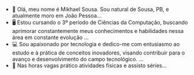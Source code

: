 - 👋 Olá, meu nome é Mikhael Sousa. Sou natural de Sousa, PB, e atualmente moro em João Pessoa...
- 🖥️ Estou cursando o 3º período de Ciências da Computação, buscando aprimorar constantemente meus conhecimentos e habilidades nessa área em constante evolução ...
- 💻 Sou apaixonado por tecnologia e dedico-me com entusiasmo ao estudo e à prática de conceitos inovadores, visando contribuir para o avanço e desenvolvimento do campo tecnológico. ...
- 💪 Nas horas vagas prático atividades físicas e assisto séries...

<!---
Mikhael29/Mikhael29 is a ✨ special ✨ repository because its `README.md` (this file) appears on your GitHub profile.
You can click the Preview link to take a look at your changes.
--->
